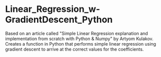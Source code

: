 # Linear_Regression_w-GradientDescent_Python
Based on an article called "Simple Linear Regression explanation and implementation from scratch with Python & Numpy" by Artyom Kulakov. Creates a function in Python that performs simple linear regression using gradient descent to arrive at the correct values for the coefficients.
